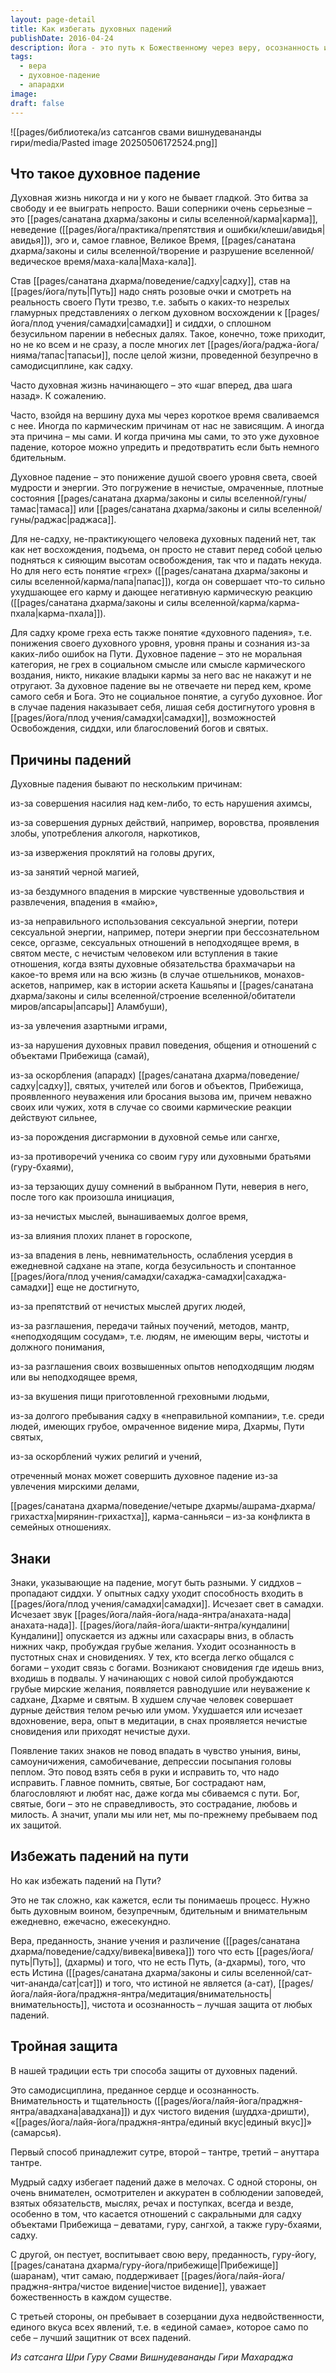 ```yaml
---
layout: page-detail
title: Как избегать духовных падений
publishDate: 2016-04-24
description: Йога - это путь к Божественному через веру, осознанность и медитацию. Главная цель - познание Атмана и слияние с Брахманом. Асаны и пранаямы - лишь подготовка к внутренним практикам. Вера - основа йоги, а смысл жизни раскрывается через самоотдачу и глубокое внутреннее исследование.
tags:
  - вера
  - духовное-падение
  - апарадхи
image: 
draft: false
---
```

![[pages/библиотека/из сатсангов свами вишнудевананды гири/media/Pasted image 20250506172524.png]]
## Что такое духовное падение

Духовная жизнь никогда и ни у кого не бывает гладкой. Это битва за свободу и ее выиграть непросто. Ваши соперники очень серьезные – это [[pages/санатана дхарма/законы и силы вселенной/карма|карма]], неведение ([[pages/йога/практика/препятствия и ошибки/клеши/авидья|авидья]]), эго и, самое главное, Великое Время, [[pages/санатана дхарма/законы и силы вселенной/творение и разрушение вселенной/ведическое время/маха-кала|Маха-кала]].

Став [[pages/санатана дхарма/поведение/садху|садху]], став на [[pages/йога/путь|Путь]] надо снять розовые очки и смотреть на реальность своего Пути трезво, т.е. забыть о каких-то незрелых гламурных представлениях о легком духовном восхождении к [[pages/йога/плод учения/самадхи|самадхи]] и сиддхи, о сплошном безусильном парении в небесных далях. Такое, конечно, тоже приходит, но не ко всем и не сразу, а после многих лет [[pages/йога/раджа-йога/нияма/тапас|тапасьи]], после целой жизни, проведенной безупречно в самодисциплине, как садху.

Часто духовная жизнь начинающего – это «шаг вперед, два шага назад». К сожалению. 

Часто, взойдя на вершину духа мы через короткое время сваливаемся с нее. Иногда по кармическим причинам от нас не зависящим. А иногда эта причина – мы сами. И когда причина мы сами, то это уже духовное падение, которое можно упредить и предотвратить если быть немного бдительным.

Духовное падение – это понижение душой своего уровня света, своей мудрости и энергии. Это погружение в нечистые, омраченные, плотные состояния [[pages/санатана дхарма/законы и силы вселенной/гуны/тамас|тамаса]] или [[pages/санатана дхарма/законы и силы вселенной/гуны/раджас|раджаса]].

Для не-садху, не-практикующего человека духовных падений нет, так как нет восхождения, подъема, он просто не ставит перед собой целью подняться к сияющим высотам освобождения, так что и падать некуда. Но для него есть понятие «грех» ([[pages/санатана дхарма/законы и силы вселенной/карма/папа|папас]]), когда он совершает что-то сильно ухудшающее его карму и дающее негативную кармическую реакцию ([[pages/санатана дхарма/законы и силы вселенной/карма/карма-пхала|карма-пхала]]).

Для садху кроме греха есть также понятие «духовного падения», т.е. понижения своего духовного уровня, уровня праны и сознания из-за каких-либо ошибок на Пути. Духовное падение – это не моральная категория, не грех в социальном смысле или смысле кармического воздания, никто, никакие владыки кармы за него вас не накажут и не отругают. За духовное падение вы не отвечаете ни перед кем, кроме самого себя и Бога. Это не социальное понятие, а сугубо духовное. Йог в случае падения наказывает себя, лишая себя достигнутого уровня в [[pages/йога/плод учения/самадхи|самадхи]], возможностей Освобождения, сиддхи, или благословений богов и святых.

## Причины падений

Духовные падения бывают по нескольким причинам:

из-за совершения насилия над кем-либо, то есть нарушения ахимсы,

из-за совершения дурных действий, например, воровства, проявления злобы, употребления алкоголя, наркотиков,

из-за извержения проклятий на головы других,

из-за занятий черной магией,

из-за бездумного впадения в мирские чувственные удовольствия и развлечения, впадения в «майю»,

из-за неправильного использования сексуальной энергии, потери сексуальной энергии, например, потери энергии при бессознательном сексе, оргазме, сексуальных отношений в неподходящее время, в святом месте, с нечистым человеком или вступления в такие отношения, когда взяты духовные обязательства брахмачарьи на какое-то время или на всю жизнь (в случае отшельников, монахов-аскетов, например, как в истории аскета Кашьяпы и [[pages/санатана дхарма/законы и силы вселенной/строение вселенной/обитатели миров/апсары|апсары]] Аламбуши),

из-за увлечения азартными играми,

из-за нарушения духовных правил поведения, общения и отношений с объектами Прибежища (самай),

из-за оскорбления (апарадх) [[pages/санатана дхарма/поведение/садху|садху]], святых, учителей или богов и объектов, Прибежища, проявленного неуважения или бросания вызова им, причем неважно своих или чужих, хотя в случае со своими кармические реакции действуют сильнее,

из-за порождения дисгармонии в духовной семье или сангхе,

из-за противоречий ученика со своим гуру или духовными братьями (гуру-бхаями),

из-за терзающих душу сомнений в выбранном Пути, неверия в него, после того как произошла инициация,

из-за нечистых мыслей, вынашиваемых долгое время,

из-за влияния плохих планет в гороскопе,

из-за впадения в лень, невнимательность, ослабления усердия в ежедневной садхане на этапе, когда безусильность и спонтанное [[pages/йога/плод учения/самадхи/сахаджа-самадхи|сахаджа-самадхи]] еще не достигнуто,

из-за препятствий от нечистых мыслей других людей,

из-за разглашения, передачи тайных поучений, методов, мантр, «неподходящим сосудам», т.е. людям, не имеющим веры, чистоты и должного понимания,

из-за разглашения своих возвышенных опытов неподходящим людям или вы неподходящее время,

из-за вкушения пищи приготовленной греховными людьми,

из-за долгого пребывания садху в «неправильной компании», т.е. среди людей, имеющих грубое, омраченное видение мира, Дхармы, Пути святых,

из-за оскорблений чужих религий и учений,

отреченный монах может совершить духовное падение из-за увлечения мирскими делами,

[[pages/санатана дхарма/поведение/четыре дхармы/ашрама-дхарма/грихастха|мирянин-грихастха]], карма-санньяси – из-за конфликта в семейных отношениях.

## Знаки

Знаки, указывающие на падение, могут быть разными. У сиддхов – пропадают сиддхи. У опытных садху уходит способность входить в [[pages/йога/плод учения/самадхи|самадхи]]. Исчезает свет в самадхи. Исчезает звук [[pages/йога/лайя-йога/нада-янтра/анахата-нада|анахата-нада]]. [[pages/йога/лайя-йога/шакти-янтра/кундалини|Кундалини]] опускается из аджны или сахасрары вниз, в область нижних чакр, пробуждая грубые желания. Уходит осознанность в пустотных снах и сновидениях. У тех, кто всегда легко общался с богами – уходит связь с богами. Возникают сновидения где идешь вниз, входишь в подвалы. У начинающих с новой силой пробуждаются грубые мирские желания, появляется равнодушие или неуважение к садхане, Дхарме и святым. В худшем случае человек совершает дурные действия телом речью или умом. Ухудшается или исчезает вдохновение, вера, опыт в медитации, в снах проявляется нечистые сновидения или приходят нечистые духи. 

Появление таких знаков не повод впадать в чувство уныния, вины, самоуничижения, самобичевание, депрессии посыпания головы пеплом. Это повод взять себя в руки и исправить то, что надо исправить. Главное помнить, святые, Бог сострадают нам, благословляют и любят нас, даже когда мы сбиваемся с пути. Бог, святые, боги – это не справедливость, это сострадание, любовь и милость. А значит, упали мы или нет, мы по-прежнему пребываем под их защитой.

## Избежать падений на пути

Но как избежать падений на Пути?

Это не так сложно, как кажется, если ты понимаешь процесс. Нужно быть духовным воином, безупречным, бдительным и внимательным ежедневно, ежечасно, ежесекундно.

Вера, преданность, знание учения и различение ([[pages/санатана дхарма/поведение/садху/вивека|вивека]]) того что есть [[pages/йога/путь|Путь]], (дхармы) и того, что не есть Путь, (а-дхармы), того, что есть Истина ([[pages/санатана дхарма/законы и силы вселенной/сат-чит-ананда/сат|сат]]) и того, что истиной не является (а-сат), [[pages/йога/лайя-йога/праджня-янтра/медитация/внимательность|внимательность]], чистота и осознанность – лучшая защита от любых падений.

## Тройная защита

В нашей традиции есть три способа защиты от духовных падений.

Это самодисциплина, преданное сердце и осознанность. Внимательность и тщательность ([[pages/йога/лайя-йога/праджня-янтра/авадхана|авадхана]]) и дух чистого видения (шуддха-дришти), «[[pages/йога/лайя-йога/праджня-янтра/единый вкус|единый вкус]]» (самарсья).

Первый способ принадлежит сутре, второй – тантре, третий – ануттара тантре.

Мудрый садху избегает падений даже в мелочах. С одной стороны, он очень внимателен, осмотрителен и аккуратен в соблюдении заповедей, взятых обязательств, мыслях, речах и поступках, всегда и везде, особенно в том, что касается отношений с сакральными для садху объектами Прибежища – деватами, гуру, сангхой, а также гуру-бхаями, садху.

С другой, он пестует, воспитывает свою веру, преданность, гуру-йогу, [[pages/санатана дхарма/гуру-йога/прибежище|Прибежище]] (шаранам), чтит самаю, поддерживает [[pages/йога/лайя-йога/праджня-янтра/чистое видение|чистое видение]], уважает божественность в каждом существе.

С третьей стороны, он пребывает в созерцании духа недвойственности, единого вкуса всех явлений, т.е. в «единой самае», которое само по себе – лучший защитник от всех падений. 

*Из сатсанга Шри Гуру Свами Вишнудевананды Гири Махараджа*


